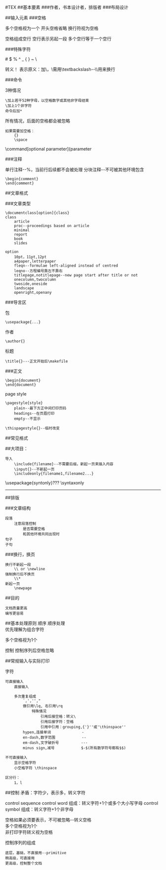 #TEX
##基本要素
###作者，书本设计者，排版者
###布局设计

##输入元素
###空格

多个空格视为一个
开头空格省略
换行符视为空格

空格组成空行
空行表示另起一段
多个空行等于一个空行

###特殊字符

\# $ % ^ _ { } ~ \

转义！
表示原义：加\，\需用\textbackslash--\\\\用来换行

###命令

3种情况

    \加上若干52种字母，以空格数字或其他非字母结束
    \加上1个非字符
    命令后加*

所有情况，后面的空格都会被忽略

    如果需要加空格：
        {}
        \space

\command[optional parameter]{parameter


###注释

单行注释--%，当前行后续都不会被处理
分块注释--不可被其他环境包含

    \begin{comment}
    \end{comment}

##文章格式

###文章类型

    \documentclass[option]{class}
    class
        article
        proc--proceedings based on article
        minimal
        report
        book
        slides

    option
        10pt，11pt,12pt
        a4paper,letterpaper
        fleqn--formulae left-aligned instead of centred
        leqno--方程编号靠左不靠右
        titlepage,notitlepage--new page start after title or not
        onecolumn,twocolumn
        twoside,oneside
        landscape
        openright,openany


###导言区

包

    \usepackage{...}

作者

    \author{}

标题

    \title{}---正文开始后\makefile
###正文

    \begin{document}
    \end{document}

page style

    \pagestyle{style}
        plain--最下方正中间打印页码
        headings--在页眉打印
        empty--不显示

    \thispagestyle{}--临时改变

##常见格式


##大项目：

    导入
        \include{filename}--不需要后缀，新起一页来插入内容
        \input{}--不新起一页
        \includeonly{filename1,filename2...}

\usepackage{syntonly}???
\syntaxonly


----
##排版

###文章结构

    段落
        注意段落控制
            是否需要空格
            和其他环境共同出现时
    句子
    子句

###换行，换页

    换行不新起一段
        \\ or \newline
    强制换行后不换页
        \\*
    新起一页
        \newpage
    





















##目的

    文档质量更高
    编写更容易


##基本处理原则
顺序
    顺序处理   
    优先理解为组合字符

多个空格视为1个

控制
    控制序列后空格忽略
    

##常规输入与实际打印

字符

    可直接输入
        直接输入

        多次重复组成
            `,','',"
            做引用\lq, 右引用\rq
                特殊情况
                    引用后接空格：转义\
                    引用后接字符：空格
                    引用中引用：grouping,{'}''或'\thinspace''
            hypen,连接单词              -   
            en-dash,数字范围            --
            em-dash,文字破折号          ---
            minus sign,减号            $-$(所有数学符号都有$$)
        
    不可直接输入
        显示空格字符
        小空格字符 \thinspace

    区分行：
        1，l

##控制
矛盾：字符少，表示多，转义字符


control sequence
    control word
        组成：转义字符+1个或多个大小写字母
    control symbol
        组成：转义字符+1个非字母

空格如果必须要表示，不可被忽略--转义空格   
多个空格视为1个   
非打印字符转义视为空格

控制序列的组成

    底层，基础，不直接用--primitive
    稍高级，可直接用
    更高级，控制整个文档